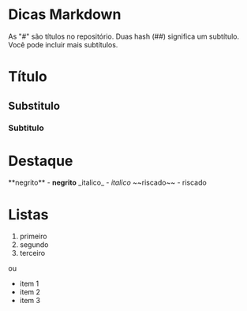 # Dicas Markdown

As "#" são títulos no repositório.
Duas hash (##) significa um subtítulo. Você pode incluir mais subtítulos. 

# Título 

## Substitulo 

### Subtitulo

# Destaque

\*\*negrito\*\* - **negrito**
\_italico\_ - _italico_
\~\~riscado\~\~ - riscado 

# Listas

1. primeiro
2. segundo
3. terceiro

ou

* item 1
* item 2
* item 3
